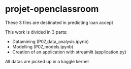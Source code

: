 # projet-openclassroom
These 3 files are destinated in predicting loan accept

This work is divided in 3 parts:
- Datamining (P07_data_analysis.ipynb)
- Modelling (P07_models.ipynb)
- Creation of an application with streamlit (application.py)

All datas are picked up in a kaggle kernel
